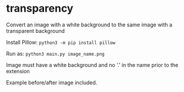 # transparency


Convert an image with a white background to the same image with a transparent background

Install Pillow:
`python3 -m pip install pillow`

Run as:
`python3 main.py image_name.png`

Image must have a white background and no '.' in the name prior to the extension

Example before/after image included.
